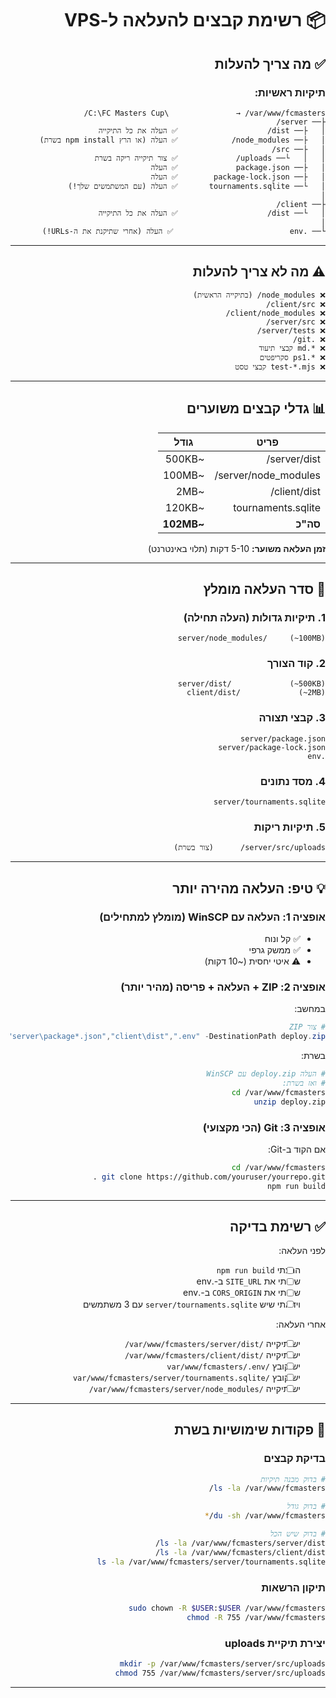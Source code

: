 <div dir="rtl" style="text-align: right;">

# 📦 רשימת קבצים להעלאה ל-VPS

## ✅ מה צריך להעלות

### תיקיות ראשיות:

```
C:\FC Masters Cup\               → /var/www/fcmasters/
├── server/
│   ├── dist/                    ✅ העלה את כל התיקייה
│   ├── node_modules/            ✅ העלה (או הרץ npm install בשרת)
│   ├── src/
│   │   └── uploads/             ✅ צור תיקייה ריקה בשרת
│   ├── package.json             ✅ העלה
│   ├── package-lock.json        ✅ העלה
│   └── tournaments.sqlite       ✅ העלה (עם המשתמשים שלך!)
│
├── client/
│   └── dist/                    ✅ העלה את כל התיקייה
│
└── .env                          ✅ העלה (אחרי שתיקנת את ה-URLs!)
```

---

## ⚠️ מה **לא** צריך להעלות

```
❌ node_modules/ (בתיקייה הראשית)
❌ client/src/
❌ client/node_modules/
❌ server/src/
❌ server/tests/
❌ .git/
❌ *.md קבצי תיעוד
❌ *.ps1 סקריפטים
❌ test-*.mjs קבצי טסט
```

---

## 📊 גדלי קבצים משוערים

| פריט | גודל |
|------|------|
| server/dist/ | ~500KB |
| server/node_modules/ | ~100MB |
| client/dist/ | ~2MB |
| tournaments.sqlite | ~120KB |
| **סה"כ** | **~102MB** |

**זמן העלאה משוער:** 5-10 דקות (תלוי באינטרנט)

---

## 🎯 סדר העלאה מומלץ

### 1. תיקיות גדולות (העלה תחילה)
```
server/node_modules/     (~100MB)
```

### 2. קוד הצורך
```
server/dist/             (~500KB)
client/dist/             (~2MB)
```

### 3. קבצי תצורה
```
server/package.json
server/package-lock.json
.env
```

### 4. מסד נתונים
```
server/tournaments.sqlite
```

### 5. תיקיות ריקות
```
server/src/uploads/      (צור בשרת)
```

---

## 💡 טיפ: העלאה מהירה יותר

### אופציה 1: העלאה עם WinSCP (מומלץ למתחילים)
- ✅ קל ונוח
- ✅ ממשק גרפי
- ⚠️ איטי יחסית (~10 דקות)

### אופציה 2: ZIP + העלאה + פריסה (מהיר יותר)
במחשב:
```powershell
# צור ZIP
Compress-Archive -Path "server\dist","server\package*.json","client\dist",".env" -DestinationPath deploy.zip
```

בשרת:
```bash
# העלה deploy.zip עם WinSCP
# ואז בשרת:
cd /var/www/fcmasters
unzip deploy.zip
```

### אופציה 3: Git (הכי מקצועי)
אם הקוד ב-Git:
```bash
cd /var/www/fcmasters
git clone https://github.com/youruser/yourrepo.git .
npm run build
```

---

## ✅ רשימת בדיקה

לפני העלאה:
- [ ] הרצתי `npm run build`
- [ ] שיניתי את `SITE_URL` ב-.env
- [ ] שיניתי את `CORS_ORIGIN` ב-.env
- [ ] וידאתי שיש `server/tournaments.sqlite` עם 3 משתמשים

אחרי העלאה:
- [ ] יש תיקייה `/var/www/fcmasters/server/dist/`
- [ ] יש תיקייה `/var/www/fcmasters/client/dist/`
- [ ] יש קובץ `/var/www/fcmasters/.env`
- [ ] יש קובץ `/var/www/fcmasters/server/tournaments.sqlite`
- [ ] יש תיקייה `/var/www/fcmasters/server/node_modules/`

---

## 🔧 פקודות שימושיות בשרת

### בדיקת קבצים
```bash
# בדוק מבנה תיקיות
ls -la /var/www/fcmasters/

# בדוק גודל
du -sh /var/www/fcmasters/*

# בדוק שיש הכל
ls -la /var/www/fcmasters/server/dist/
ls -la /var/www/fcmasters/client/dist/
ls -la /var/www/fcmasters/server/tournaments.sqlite
```

### תיקון הרשאות
```bash
sudo chown -R $USER:$USER /var/www/fcmasters
chmod -R 755 /var/www/fcmasters
```

### יצירת תיקיית uploads
```bash
mkdir -p /var/www/fcmasters/server/src/uploads
chmod 755 /var/www/fcmasters/server/src/uploads
```

---

</div>

